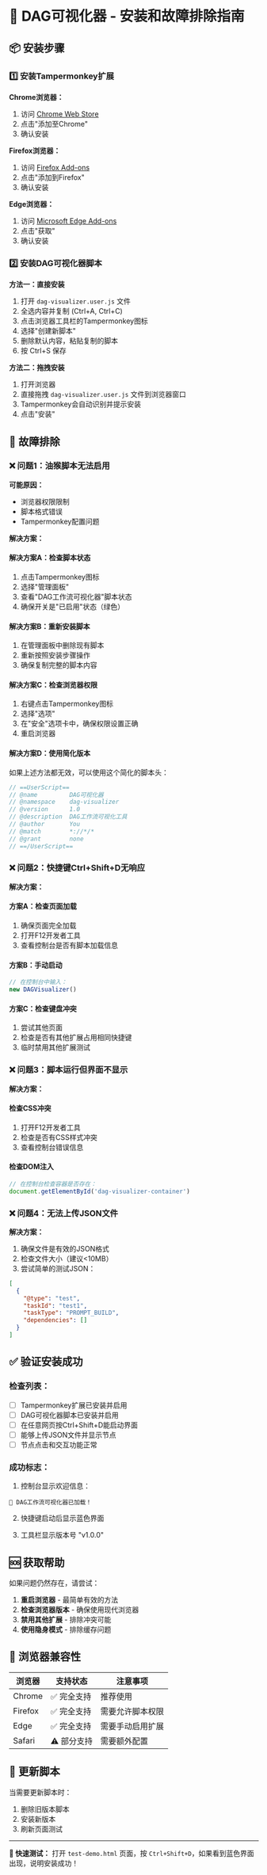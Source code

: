 # 🔗 DAG可视化器 - 安装和故障排除指南

## 📦 安装步骤

### 1️⃣ 安装Tampermonkey扩展

**Chrome浏览器：**
1. 访问 [Chrome Web Store](https://chromewebstore.google.com/detail/tampermonkey/dhdgffkkebhmkfjojejmpbldmpobfkfo)
2. 点击"添加至Chrome"
3. 确认安装

**Firefox浏览器：**
1. 访问 [Firefox Add-ons](https://addons.mozilla.org/en-US/firefox/addon/tampermonkey/)
2. 点击"添加到Firefox"
3. 确认安装

**Edge浏览器：**
1. 访问 [Microsoft Edge Add-ons](https://microsoftedge.microsoft.com/addons/detail/tampermonkey/iikmkjmpaadaobahmlepeloendndfphd)
2. 点击"获取"
3. 确认安装

### 2️⃣ 安装DAG可视化器脚本

**方法一：直接安装**
1. 打开 `dag-visualizer.user.js` 文件
2. 全选内容并复制 (Ctrl+A, Ctrl+C)
3. 点击浏览器工具栏的Tampermonkey图标
4. 选择"创建新脚本"
5. 删除默认内容，粘贴复制的脚本
6. 按 Ctrl+S 保存

**方法二：拖拽安装**
1. 打开浏览器
2. 直接拖拽 `dag-visualizer.user.js` 文件到浏览器窗口
3. Tampermonkey会自动识别并提示安装
4. 点击"安装"

## 🔧 故障排除

### ❌ 问题1：油猴脚本无法启用

**可能原因：**
- 浏览器权限限制
- 脚本格式错误
- Tampermonkey配置问题

**解决方案：**

#### 解决方案A：检查脚本状态
1. 点击Tampermonkey图标
2. 选择"管理面板"
3. 查看"DAG工作流可视化器"脚本状态
4. 确保开关是"已启用"状态（绿色）

#### 解决方案B：重新安装脚本
1. 在管理面板中删除现有脚本
2. 重新按照安装步骤操作
3. 确保复制完整的脚本内容

#### 解决方案C：检查浏览器权限
1. 右键点击Tampermonkey图标
2. 选择"选项"
3. 在"安全"选项卡中，确保权限设置正确
4. 重启浏览器

#### 解决方案D：使用简化版本
如果上述方法都无效，可以使用这个简化的脚本头：

```javascript
// ==UserScript==
// @name         DAG可视化器
// @namespace    dag-visualizer
// @version      1.0
// @description  DAG工作流可视化工具
// @author       You
// @match        *://*/*
// @grant        none
// ==/UserScript==
```

### ❌ 问题2：快捷键Ctrl+Shift+D无响应

**解决方案：**

#### 方案A：检查页面加载
1. 确保页面完全加载
2. 打开F12开发者工具
3. 查看控制台是否有脚本加载信息

#### 方案B：手动启动
```javascript
// 在控制台中输入：
new DAGVisualizer()
```

#### 方案C：检查键盘冲突
1. 尝试其他页面
2. 检查是否有其他扩展占用相同快捷键
3. 临时禁用其他扩展测试

### ❌ 问题3：脚本运行但界面不显示

**解决方案：**

#### 检查CSS冲突
1. 打开F12开发者工具
2. 检查是否有CSS样式冲突
3. 查看控制台错误信息

#### 检查DOM注入
```javascript
// 在控制台检查容器是否存在：
document.getElementById('dag-visualizer-container')
```

### ❌ 问题4：无法上传JSON文件

**解决方案：**
1. 确保文件是有效的JSON格式
2. 检查文件大小（建议<10MB）
3. 尝试简单的测试JSON：

```json
[
  {
    "@type": "test",
    "taskId": "test1",
    "taskType": "PROMPT_BUILD",
    "dependencies": []
  }
]
```

## ✅ 验证安装成功

### 检查列表：
- [ ] Tampermonkey扩展已安装并启用
- [ ] DAG可视化器脚本已安装并启用
- [ ] 在任意网页按Ctrl+Shift+D能启动界面
- [ ] 能够上传JSON文件并显示节点
- [ ] 节点点击和交互功能正常

### 成功标志：
1. 控制台显示欢迎信息：
```
🚀 DAG工作流可视化器已加载！
```

2. 快捷键启动后显示蓝色界面

3. 工具栏显示版本号 "v1.0.0"

## 🆘 获取帮助

如果问题仍然存在，请尝试：

1. **重启浏览器** - 最简单有效的方法
2. **检查浏览器版本** - 确保使用现代浏览器
3. **禁用其他扩展** - 排除冲突可能
4. **使用隐身模式** - 排除缓存问题

## 📱 浏览器兼容性

| 浏览器 | 支持状态 | 注意事项 |
|--------|----------|----------|
| Chrome | ✅ 完全支持 | 推荐使用 |
| Firefox | ✅ 完全支持 | 需要允许脚本权限 |
| Edge | ✅ 完全支持 | 需要手动启用扩展 |
| Safari | ⚠️ 部分支持 | 需要额外配置 |

## 🔄 更新脚本

当需要更新脚本时：
1. 删除旧版本脚本
2. 安装新版本
3. 刷新页面测试

---

**🎯 快速测试：**
打开 `test-demo.html` 页面，按 `Ctrl+Shift+D`，如果看到蓝色界面出现，说明安装成功！ 